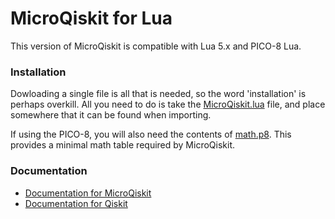 # MicroQiskit for Lua

This version of MicroQiskit is compatible with Lua 5.x and PICO-8 Lua.

### Installation

Dowloading a single file is all that is needed, so the word 'installation' is perhaps overkill. All you need to do is take the [MicroQiskit.lua](MicroQiskit.lua) file, and place somewhere that it can be found when importing.

If using the PICO-8, you will also need the contents of [math.p8](math.p8). This provides a minimal math table required by MicroQiskit.

### Documentation

* [Documentation for MicroQiskit](https://microqiskit.readthedocs.io/en/latest/lua.html)
* [Documentation for Qiskit](https://qiskit.org/documentation/)